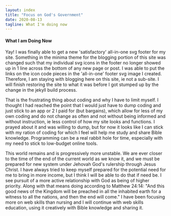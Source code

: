 ```yaml
---
layout: index
title: "Focus on God's Government"
date: 2020-08-13
tagline: What I'm doing now
---
```


#### What I am Doing Now

Yay! I was finally able to get a new 'satisfactory' all-in-one svg footer for my site. Something in the minima theme for the blogging portion of this site was changed such that my individual svg icons in the footer no longer showed up in 1 line across the bottom of any new page or post. I was able to put the links on the icon code pieces in the 'all-in-one' footer svg image I created. Therefore, I am staying with blogging here on this site, ie not a sub-site. I will finish restoring the site to what it was before I got stumped up by the change in the jekyll build process. 

That is the frustrating thing about coding and why I have to limit myself. I thought I had reached the point that I would just have to dump coding and just stick to an app or 2 I paid for (but bargains), which allow for less of my own coding and do not change as often and not without being informed and without instruction, ie less control of how my site looks and functions. I prayed about it and was willing to dump, but for now it looks like I can stick with my ration of coding for which I feel will help me study and share Bible knowledge. Programming can be a real rabbit hole for time, especially with my need to stick to low-budget online tools.

This world remains and is progressively more unstable. We are ever closer to the time of the end of the current world as we know it, and we must be prepared for new system under Jehovah God's rulership through Jesus Christ. I have always tried to keep myself prepared for the potential need for me to bring in more income, but I think I will be able to do that if need be. I see pursuit of a more active relationship with God as being of higher priority. Along with that means doing according to Matthew 24:14: "And this good news of the Kingdom will be preached in all the inhabited earth for a witness to all the nations, and then the end will come." I have been focusing more on web skills than nursing and I will continue with web skills education, using it creatively with Bible knowledge and sharing it.

